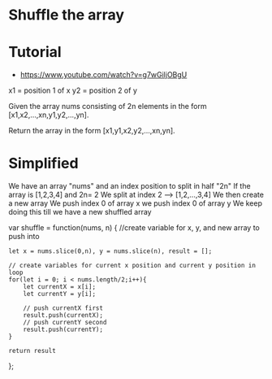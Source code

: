 # Shuffle the array

# Tutorial
- https://www.youtube.com/watch?v=g7wGiljOBgU

x1 = position 1 of x
y2 = position 2 of y

Given the array nums consisting of 2n elements in the form [x1,x2,...,xn,y1,y2,...,yn].

Return the array in the form [x1,y1,x2,y2,...,xn,yn].

# Simplified
We have an array "nums" and an index position to split in half "2n"
If the array is [1,2,3,4] and 2n= 2
We split at index 2 --> [1,2,...,3,4]
We then create a new array 
We push index 0 of array x
we push index 0 of array y
We keep doing this till we have a new shuffled array

var shuffle = function(nums, n) {
    //create variable for x, y, and new array to push into
    
    let x = nums.slice(0,n), y = nums.slice(n), result = [];

    // create variables for current x position and current y position in loop
    for(let i = 0; i < nums.length/2;i++){
        let currentX = x[i];
        let currentY = y[i];
        
        // push currentX first
        result.push(currentX);
        // push currentY second
        result.push(currentY);
    }
  
    return result
};